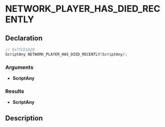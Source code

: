 # NETWORK_PLAYER_HAS_DIED_RECENTLY

## Declaration
```cpp
// 0x75CD1A28
ScriptAny NETWORK_PLAYER_HAS_DIED_RECENTLY(ScriptAny);
```

### Arguments
- **ScriptAny**

### Results
- **ScriptAny**

## Description
